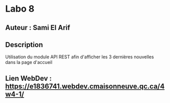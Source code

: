 # Labo 8 #
## Auteur : Sami El Arif ##
## Description ##

Utilisation du module API REST afin d'afficher les 3 dernières nouvelles dans la page d'accueil


## Lien WebDev : https://e1836741.webdev.cmaisonneuve.qc.ca/4w4-1/ ##